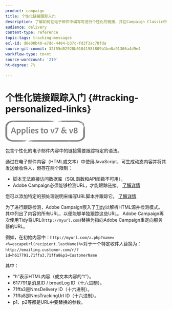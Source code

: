 ```yaml
---
product: campaign
title: 个性化链接跟踪入门
description: 了解如何在电子邮件中编写可进行个性化的链接，并在Campaign Classic中支持跟踪。
audience: delivery
content-type: reference
topic-tags: tracking-messages
exl-id: d0e00b40-e7dd-4484-b37c-fd3f3ac70fda
source-git-commit: 32f55d02920b0104198f809b1be0a91306a4d9e4
workflow-type: tm+mt
source-wordcount: '219'
ht-degree: 7%

---
```


# 个性化链接跟踪入门 {#tracking-personalized-links}

![](../../assets/common.svg)

包含个性化的电子邮件内容中的链接需要跟踪特定的语法。

通过在电子邮件内容（HTML或文本）中使用JavaScript，可生成动态内容并将其发送给收件人，但存在两个限制：

* 脚本无法直接访问数据库（SQL函数和API函数不可用），
* Adobe Campaign必须能够检测URL，才能跟踪链接。 [了解详情](detecting-tracking-urls.md)

您可以添加特定的预处理说明来编写URL脚本并跟踪它。 [了解详情](pre-processing-instructions.md)

为了进行跟踪检测，Adobe Campaign嵌入了[Tidy](https://www.html-tidy.org/)以解析HTML源并检测模式。 其中列出了内容的所有URL，以便能够单独跟踪这些URL。 Adobe Campaign再次使用Tidy将URL(`http://myurl.com`)替换为指向Adobe Campaign重定向服务器的URL。

例如，在初始内容中：`http://myurl.com/a.php?name=<%=escapeUrl(recipient.lastName)%>`对于一个特定收件人替换为：`http://emailing.customer.com/r/?id=h617791,71ffa3,71ffa8&p1=CustomerName`

其中：

* “h”表示HTML内容（或文本内容的“t”）。
* 617791是消息ID / broadLog ID（十六进制）。
* 71ffa3是NmsDelivery ID（十六进制）。
* 71ffa8是NmsTrackingUrl ID（十六进制）。
* p1、p2等都是URL中要替换的参数。
